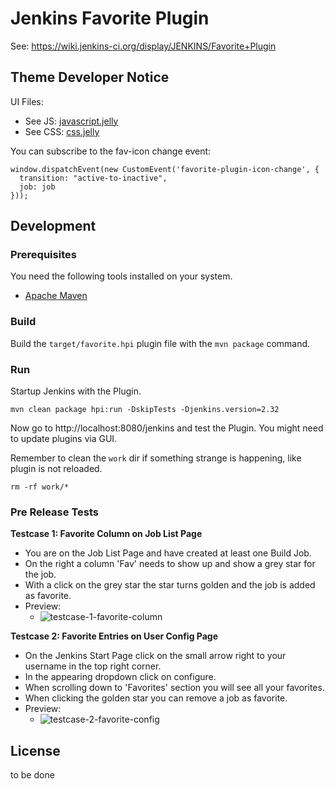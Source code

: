 # Jenkins Favorite Plugin

See: https://wiki.jenkins-ci.org/display/JENKINS/Favorite+Plugin


## Theme Developer Notice

UI Files:

  * See JS: [javascript.jelly](./src/main/resources/hudson/plugins/favorite/assets/javascript.jelly)
  * See CSS: [css.jelly](./src/main/resources/hudson/plugins/favorite/assets/css.jelly)

You can subscribe to the fav-icon change event:

```
window.dispatchEvent(new CustomEvent('favorite-plugin-icon-change', {
  transition: "active-to-inactive",
  job: job
}));
```


## Development

### Prerequisites

You need the following tools installed on your system.

  * [Apache Maven](https://maven.apache.org/)
  
### Build

Build the `target/favorite.hpi` plugin file with the `mvn package` command.

### Run

Startup Jenkins with the Plugin.  

```
mvn clean package hpi:run -DskipTests -Djenkins.version=2.32
```

Now go to http://localhost:8080/jenkins and test the Plugin.
You might need to update plugins via GUI.

Remember to clean the `work` dir if something strange is happening, like plugin is not reloaded.

```
rm -rf work/*
```

### Pre Release Tests

**Testcase 1: Favorite Column on Job List Page**

 * You are on the Job List Page and have created at least one Build Job.
 * On the right a column 'Fav' needs to show up and show a grey star for the job.
 * With a click on the grey star the star turns golden and the job is added as favorite.
 * Preview: 
   * ![testcase-1-favorite-column](https://cloud.githubusercontent.com/assets/12599965/20640106/2d7b5094-b3d6-11e6-8623-180056acb82d.gif)


**Testcase 2: Favorite Entries on User Config Page**

 * On the Jenkins Start Page click on the small arrow right to your username in the top right corner.
 * In the appearing dropdown click on configure.
 * When scrolling down to 'Favorites' section you will see all your favorites.
 * When clicking the golden star you can remove a job as favorite.
 * Preview:
   * ![testcase-2-favorite-config](https://cloud.githubusercontent.com/assets/12599965/20640200/f0c3b806-b3d7-11e6-9fd9-43a2676b0dc8.gif)



 
## License

to be done